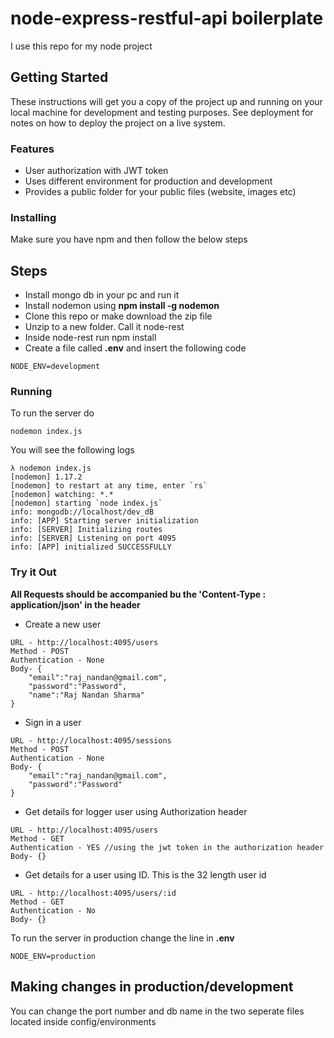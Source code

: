 # node-express-restful-api boilerplate
I use this repo for my node project
## Getting Started
These instructions will get you a copy of the project up and running on your local machine for development and testing purposes. See deployment for notes on how to deploy the project on a live system.
### Features
* User authorization with JWT token
* Uses different environment for production and development
* Provides a public folder for your public files (website, images etc)

### Installing

Make sure you have npm and then follow the below steps

## Steps

* Install mongo db in your pc and run it
* Install nodemon using **npm install -g nodemon**
* Clone this repo or make download the zip file
* Unzip to a new folder. Call it node-rest
* Inside node-rest run npm install
* Create a file called **.env** and insert the following code

```
NODE_ENV=development
```
### Running

To run the server do
```
nodemon index.js
```

You will see the following logs
```
λ nodemon index.js
[nodemon] 1.17.2
[nodemon] to restart at any time, enter `rs`
[nodemon] watching: *.*
[nodemon] starting `node index.js`
info: mongodb://localhost/dev_dB
info: [APP] Starting server initialization
info: [SERVER] Initializing routes
info: [SERVER] Listening on port 4095
info: [APP] initialized SUCCESSFULLY
```

### Try it Out
**All Requests should be accompanied bu the 'Content-Type : application/json' in the header**
* Create a new user
```
URL - http://localhost:4095/users
Method - POST
Authentication - None
Body- {
	"email":"raj_nandan@gmail.com",
  	"password":"Password",
  	"name":"Raj Nandan Sharma"
}
```

* Sign in a user
```
URL - http://localhost:4095/sessions
Method - POST
Authentication - None
Body- {
	"email":"raj_nandan@gmail.com",
  	"password":"Password"
}
```
* Get details for logger user using Authorization header
```
URL - http://localhost:4095/users
Method - GET
Authentication - YES //using the jwt token in the authorization header
Body- {}
```
* Get details for a user using ID. This is the 32 length user id
```
URL - http://localhost:4095/users/:id
Method - GET
Authentication - No
Body- {}
```

To run the server in production change the line in **.env**
```
NODE_ENV=production
```

## Making changes in production/development
You can change the port number and db name in the two seperate files located inside config/environments
